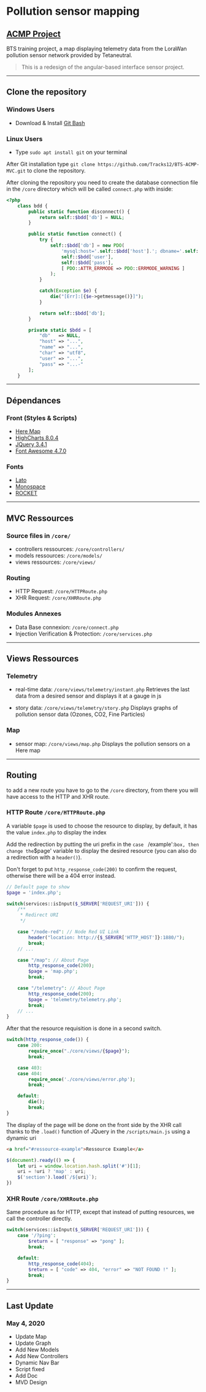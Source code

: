 # Pollution sensor mapping

## [ACMP Project](http://92.222.109.216/)

BTS training project, a map displaying telemetry data from the LoraWan pollution sensor network provided by Tetaneutral.

> This is a redesign of the angular-based interface sensor project.

---

## Clone the repository

### Windows Users
* Download & Install [Git Bash](https://gitforwindows.org/)

### Linux Users
* Type `sudo apt install git` on your terminal

After Git installation type `git clone https://github.com/Tracks12/BTS-ACMP-MVC.git` to clone the repository.

After cloning the repository you need to create the database connection file in the `/core` directory which will be called `connect.php` with inside:

```php
<?php
	class bdd {
		public static function disconnect() {
			return self::$bdd['db'] = NULL;
		}

		public static function connect() {
			try {
				self::$bdd['db'] = new PDO(
					'mysql:host='.self::$bdd['host'].'; dbname='.self::$bdd['name'].'; charset='.self::$bdd['char'],
					self::$bdd['user'],
					self::$bdd['pass'],
					[ PDO::ATTR_ERRMODE => PDO::ERRMODE_WARNING ]
				);
			}

			catch(Exception $e) {
				die("[Err]:[{$e->getmessage()}]");
			}

			return self::$bdd['db'];
		}

		private static $bdd = [
			"db"   => NULL,
			"host" => "...",
			"name" => "...",
			"char" => "utf8",
			"user" => "...",
			"pass" => "...-"
		];
	}
```

---

## Dépendances

### Front (Styles & Scripts)
* [Here Map](https://developer.here.com/)
* [HighCharts 8.0.4](https://www.highcharts.com/blog/download/?_ga=2.170300512.1736851386.1588551901-428133042.1582636352)
* [JQuery 3.4.1](https://api.jquery.com/)
* [Font Awesome 4.7.0](https://fontawesome.com/v4.7.0/)

### Fonts
* [Lato](http://www.latofonts.com/lato-free-fonts/)
* [Monospace](https://fontmeme.com/polices/police-monospace/)
* [ROCKET](http://www.fontriver.com/font/rocket_wildness/)

---

## MVC Ressources

### Source files in `/core/`
* controllers ressources: `/core/controllers/`
* models ressources: `/core/models/`
* views ressources: `/core/views/`

### Routing
* HTTP Request: `/core/HTTPRoute.php`
* XHR Request: `/core/XHRRoute.php`

### Modules Annexes
* Data Base connexion: `/core/connect.php`
* Injection Verification & Protection: `/core/services.php`

---

## Views Ressources

### Telemetry

* real-time data: `/core/views/telemetry/instant.php`
Retrieves the last data from a desired sensor and displays it at a gauge in js

* story data: `/core/views/telemetry/story.php`
Displays graphs of pollution sensor data (Ozones, CO2, Fine Particles)

### Map

* sensor map: `/core/views/map.php`
Displays the pollution sensors on a Here map

---

## Routing

to add a new route you have to go to the `/core` directory, from there you will have access to the HTTP and XHR route.

### HTTP Route `/core/HTTPRoute.php`

A variable `$page` is used to choose the resource to display, by default, it has the value `index.php` to display the index

Add the redirection by putting the uri prefix in the `case ` /example':` box, then change the `$page' variable to display the desired resource (you can also do a redirection with a `header()`).

Don't forget to put `http_response_code(200)` to confirm the request, otherwise there will be a 404 error instead.

```php
// Default page to show
$page = 'index.php';

switch(services::isInput($_SERVER['REQUEST_URI'])) {
	/**
	 * Redirect URI
	 */

	case "/node-red": // Node Red UI Link
		header("location: http://{$_SERVER['HTTP_HOST']}:1880/");
		break;
	// ...

	case "/map": // About Page
		http_response_code(200);
		$page = 'map.php';
		break;

	case "/telemetry": // About Page
		http_response_code(200);
		$page = 'telemetry/telemetry.php';
		break;
	// ...
}
```

After that the resource requisition is done in a second switch.

```php
switch(http_response_code()) {
	case 200:
		require_once("./core/views/{$page}");
		break;

	case 403:
	case 404:
		require_once('./core/views/error.php');
		break;

	default:
		die();
		break;
}
```

The display of the page will be done on the front side by the XHR call thanks to the `.load()` function of JQuery in the `/scripts/main.js` using a dynamic uri

```html
<a href="#ressource-example">Ressource Example</a>
```

```js
$(document).ready(() => {
	let uri = window.location.hash.split('#')[1];
	uri = !uri ? 'map' : uri;
	$('section').load(`/${uri}`);
})
```

### XHR Route `/core/XHRRoute.php`

Same procedure as for HTTP, except that instead of putting resources, we call the controller directly.

```php
switch(services::isInput($_SERVER['REQUEST_URI'])) {
	case '/?ping':
		$return = [ "response" => "pong" ];
		break;

	default:
		http_response_code(404);
		$return = [ "code" => 404, "error" => "NOT FOUND !" ];
		break;
}
```

---

## Last Update

### May 4, 2020
* Update Map
* Update Graph
* Add New Models
* Add New Controllers
* Dynamic Nav Bar
* Script fixed
* Add Doc
* MVD Design
